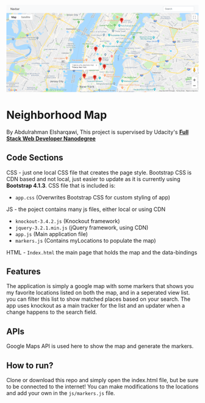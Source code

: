 ![Website screenshot](preview.png)
# Neighborhood Map
By Abdulrahman Elsharqawi, This project is supervised by Udacity's **[Full Stack Web Developer Nanodegree](https://www.udacity.com/course/nd004)**

## Code Sections
CSS - just one local CSS file that creates the page style. Bootstrap CSS is CDN based and not local, just easier to update as it is currently using **Bootstrap 4.1.3**. CSS file that is included is:
- `app.css` (Overwrites Bootstrap CSS for custom styling of app)

JS - the poject contains many js files, either local or using CDN
- `knockout-3.4.2.js` (Knockout framework)
- `jquery-3.2.1.min.js` (jQuery framework, using CDN)
- `app.js` (Main application file)
- `markers.js` (Contains myLocations to populate the map)

HTML - `Index.html` the main page that holds the map and the data-bindings

## Features
The application is simply a google map with some markers that shows you my favorite locations listed on both the map, and in a seperated view list. you can filter this list to show matched places based on your search.
The app uses knockout as a main tracker for the list and an updater when a change happens to the search field.

## APIs
Google Maps API is used here to show the map and generate the markers.

## How to run?
Clone or download this repo and simply open the index.html file, but be sure to be connected to the internet!
You can make modifications to the locations and add your own in the `js/markers.js` file.
